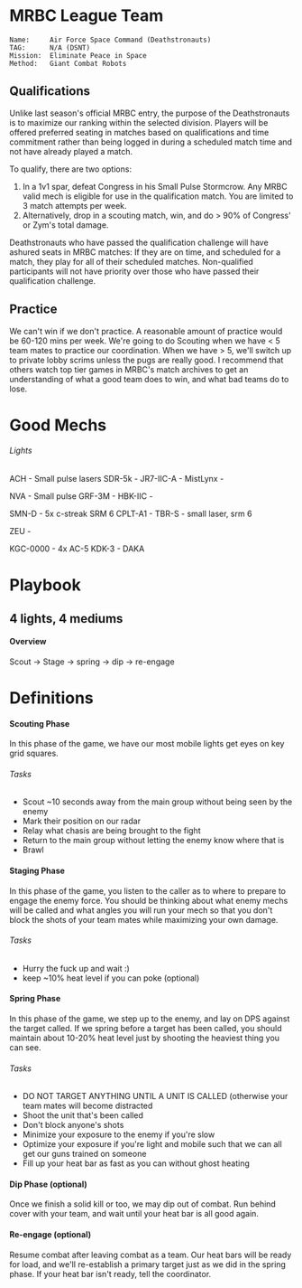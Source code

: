 # MRBC League Team

```
Name:     Air Force Space Command (Deathstronauts)
TAG:      N/A (DSNT)
Mission:  Eliminate Peace in Space
Method:   Giant Combat Robots
```


## Qualifications

Unlike last season's official MRBC entry, the purpose of the Deathstronauts is to maximize our ranking within the selected division.  Players will be offered preferred seating in matches based on qualifications and time commitment rather than being logged in during a scheduled match time and not have already played a match.

To qualify, there are two options:
  1.  In a 1v1 spar, defeat Congress in his Small Pulse Stormcrow.  Any MRBC valid mech is eligible for use in the qualification match.  You are limited to 3 match attempts per week.
  2.  Alternatively, drop in a scouting match, win, and do > 90% of Congress' or Zym's total damage.

Deathstronauts who have passed the qualification challenge will have ashured seats in MRBC matches:  If they are on time, and scheduled for a match, they play for all of their scheduled matches.  Non-qualified participants will not have priority over those who have passed their qualification challenge.


## Practice

We can't win if we don't practice.  A reasonable amount of practice would be 60-120 mins per week.  We're going to do Scouting when we have < 5 team mates to practice our coordination.  When we have > 5, we'll switch up to private lobby scrims unless the pugs are really good.  I recommend that others watch top tier games in MRBC's match archives to get an understanding of what a good team does to win, and what bad teams do to lose.


# Good Mechs

###### Lights
ACH       - Small pulse lasers
SDR-5k    -
JR7-IIC-A -
MistLynx  -

NVA       - Small pulse
GRF-3M    -
HBK-IIC   -


SMN-D    - 5x c-streak SRM 6
CPLT-A1  -
TBR-S    - small laser, srm 6

ZEU      -

KGC-0000 - 4x AC-5
KDK-3    - DAKA



# Playbook

## 4 lights, 4 mediums

#### Overview
Scout -> Stage -> spring -> dip -> re-engage








# Definitions

#### Scouting Phase

In this phase of the game, we have our most mobile lights get eyes on key grid squares.

###### Tasks

* Scout ~10 seconds away from the main group without being seen by the enemy
* Mark their position on our radar
* Relay what chasis are being brought to the fight
* Return to the main group without letting the enemy know where that is
* Brawl

#### Staging Phase

In this phase of the game, you listen to the caller as to where to prepare to engage the enemy force.  You should be thinking about what enemy mechs will be called and what angles you will run your mech so that you don't block the shots of your team mates while maximizing your own damage.

###### Tasks
* Hurry the fuck up and wait :)
* keep ~10% heat level if you can poke (optional)


#### Spring Phase

In this phase of the game, we step up to the enemy, and lay on DPS against the target called.  If we spring before a target has been called, you should maintain about 10-20% heat level just by shooting the heaviest thing you can see.

###### Tasks
* DO NOT TARGET ANYTHING UNTIL A UNIT IS CALLED (otherwise your team mates will become distracted
* Shoot the unit that's been called
* Don't block anyone's shots
* Minimize your exposure to the enemy if you're slow
* Optimize your exposure if you're light and mobile such that we can all get our guns trained on someone
* Fill up your heat bar as fast as you can without ghost heating


#### Dip Phase (optional)

Once we finish a solid kill or too, we may dip out of combat.  Run behind cover with your team, and wait until your heat bar is all good again.





#### Re-engage (optional)

Resume combat after leaving combat as a team.  Our heat bars will be ready for load, and we'll re-establish a primary target just as we did in the spring phase.  If your heat bar isn't ready, tell the coordinator.







